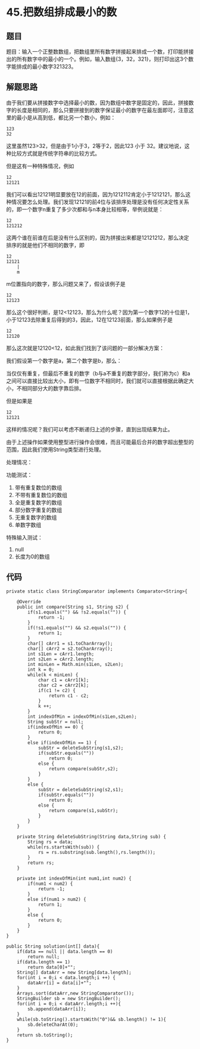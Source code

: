 # 45.把数组排成最小的数

## 题目

题目：输入一个正整数数组，把数组里所有数字拼接起来排成一个数，打印能拼接出的所有数字中的最小的一个。例如，输入数组{3，32，321}，则打印出这3个数字能排成的最小数字321323。

## 解题思路

由于我们要从拼接数字中选择最小的数，因为数组中数字是固定的，因此，拼接数字的长度是相同的，那么只要拼接到的数字保证最小的数字在最左面即可，注意这里的最小是从高到低，都比另一个数小，例如：

    123
    32

这里虽然123>32，但是由于1小于3，2等于2，因此123 小于 32。建议地说，这种比较方式就是传统字符串的比较方式。

但是这有一种特殊情况，例如

    12
    12121

我们可以看出12121明显要放在12的前面，因为1212112肯定小于1212121，那么这种情况要怎么处理。我们发现12121的前4位与该排序处理是没有任何决定性关系的，即一个数字n重复了多少次都和与n本身比较相等，举例说就是：

    12
    121212

这两个谁在前谁在后是没有什么区别的，因为拼接出来都是12121212，那么决定排序的就是他们不相同的数字，即

    12
    12121
        |
        m
m位置指向的数字，那么问题又来了，假设该例子是

    12
    12123

那么这个很好判断，是12<12123，那么为什么呢？因为第一个数字12的十位是1，小于12123去除重复后得到的3，因此，12在12123前面，那么如果例子是

    12
    12120

那么这次就是12120<12，如此我们找到了该问题的一部分解决方案：

我们假设第一个数字是a，第二个数字是b，那么：

当仅仅有重复，但最后不重复的数字（b与a不重复的数字部分，我们称为c）和a之间可以直接比较出大小，即有一位数字不相同时，我们就可以直接根据此确定大小，不相同部分大的数字靠后排。

但是如果是

    12
    12121

这样的情况呢？我们可以考虑不断递归上述的步骤，直到出现结果为止。

由于上述操作如果使用整型进行操作会很难，而且可能最后合并的数字超出整型的范围，因此我们使用String类型进行处理。

处理情况：

功能测试：

1. 带有重复数位的数组
2. 不带有重复数位的数组
3. 全是重复数字的数组
4. 部分数字重复的数组
5. 无重复数字的数组
6. 单数字数组
   
特殊输入测试：
1. null
2. 长度为0的数组

 

## 代码

    private static class StringComparator implements Comparator<String>{

		@Override
		public int compare(String s1, String s2) {
			if(s1.equals("") && !s2.equals("")) {
				return -1;
			}
			if(!s1.equals("") && s2.equals("")) {
				return 1;
			}
			char[] cArr1 = s1.toCharArray();
			char[] cArr2 = s2.toCharArray();
			int s1Len = cArr1.length;
			int s2Len = cArr2.length;
			int minLen = Math.min(s1Len, s2Len);
			int k = 0;
			while(k < minLen) {
				char c1 = cArr1[k];
				char c2 = cArr2[k];
				if(c1 != c2) {
					return c1 - c2;
				}
				k ++;
			}
			int indexOfMin = indexOfMin(s1Len,s2Len);
			String subStr = null;
			if(indexOfMin == 0) {
				return 0;
			}
			else if(indexOfMin == 1) {
				subStr = deleteSubString(s1,s2);
				if(subStr.equals(""))
					return 0;
				else {
					return compare(subStr,s2);
				}
			}
			else {
				subStr = deleteSubString(s2,s1);
				if(subStr.equals(""))
					return 0;
				else {
					return compare(s1,subStr);
				}
			}
		}
		
		private String deleteSubString(String data,String sub) {
			String rs = data;
			while(rs.startsWith(sub)) {
				rs = rs.substring(sub.length(),rs.length());
			}
			return rs;
		}
		
		private int indexOfMin(int num1,int num2) {
			if(num1 < num2) {
				return -1;
			}
			else if(num1 > num2) {
				return 1;
			}
			else {
				return 0;
			}
		}
	}
	
    public String solution(int[] data){
        if(data == null || data.length == 0)
            return null;
        if(data.length == 1)
            return data[0]+"";
        String[] dataArr = new String[data.length];
        for(int i = 0;i < data.length;i ++) {
        	dataArr[i] = data[i]+"";
        }
        Arrays.sort(dataArr,new StringComparator());
        StringBuilder sb = new StringBuilder();
        for(int i = 0;i < dataArr.length;i ++){
            sb.append(dataArr[i]);
        }
        while(sb.toString().startsWith("0")&& sb.length() != 1){
            sb.deleteCharAt(0);
        }
        return sb.toString();
    }